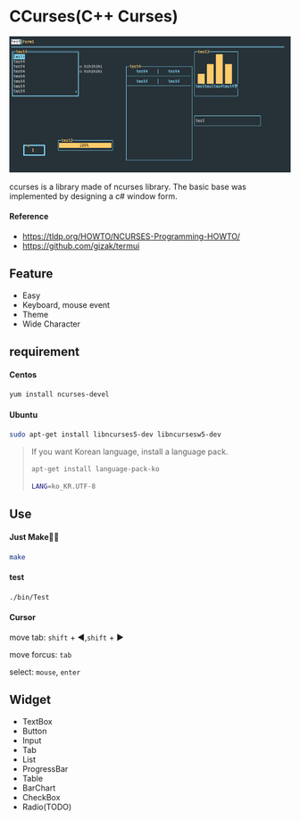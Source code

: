 # CCurses(C++ Curses)

![image-20220109225429777](image/image-20220109225429777.png)

ccurses is a library made of ncurses library. The basic base was implemented by designing a c# window form.

#### Reference

* https://tldp.org/HOWTO/NCURSES-Programming-HOWTO/
* https://github.com/gizak/termui

## Feature

* Easy
* Keyboard, mouse event
* Theme
* Wide Character

## requirement

#### Centos

```bash
yum install ncurses-devel
```

#### Ubuntu

```bash
sudo apt-get install libncurses5-dev libncursesw5-dev
```

>If you want Korean language, install a language pack.
>
>```bash
>apt-get install language-pack-ko
>```
>
>```bash
>LANG=ko_KR.UTF-8
>```

## Use

#### Just Make🧑‍🔧

```bash
make
```

#### test

```bash
./bin/Test
```

#### Cursor

move tab:   ``shift`` + ◀️,``shift`` + ▶️

move forcus: ``tab``

select:  ``mouse``, ``enter``

## Widget

* TextBox
* Button
* Input
* Tab
* List
* ProgressBar
* Table
* BarChart
* CheckBox
* Radio(TODO)
